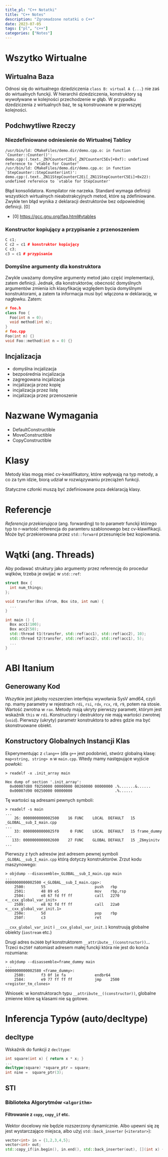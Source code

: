 ```yaml
---
title_pl: "C++ Notatki"
title: "C++ Notes"
description: "Zgromadzone notatki o C++"
date: 2023-07-05
tags: ["pl", "c++"]
categories: ["Notes"]
---
```


# Wszytko Wirtualne

## Wirtualna Baza

Odnosi się do wirtualnego dziedziczenia `class B: virtual A {...}` nie zaś do wirtualnych funckji. W hierarchii dziedziczenia, konstruktory są wywoływane w kolejności przechodzenie w głąb. W przypadku dzedziczenia z wirtualnych baz, te są konstruowane w pierwszyej kolejności.

## Podchwytliwe Rzeczy

### Niezdefiniowane odniesienie do Wirtualnej Tablicy

```
/usr/bin/ld: CMakeFiles/demo.dir/demo.cpp.o: in function `Counter::Counter()':
demo.cpp:(.text._ZN7CounterC2Ev[_ZN7CounterC5Ev]+0xf): undefined reference to `vtable for Counter'
/usr/bin/ld: CMakeFiles/demo.dir/demo.cpp.o: in function `StepCounter::StepCounter(int)':
demo.cpp:(.text._ZN11StepCounterC2Ei[_ZN11StepCounterC5Ei]+0x22): undefined reference to `vtable for StepCounter'
```

Błąd konsolidatora. Kompilator nie narzeka. Standard wymaga definicji wszystkich wirtualnych nieabstrakcyjnych metod, które są zdefiniowane. Zwykle ten błąd wynika z deklaracji destruktorów bez odpowiedniej definicji. [0]

- [0] https://gcc.gnu.org/faq.html#vtables

### Konstructor kopiujący a przypisanie z przenoszeniem

```c++
C c1;
C c2 = c1 # konstruktor kopiujący
C c3;
c3 = c1 # przypisanie
```

### Domyślne argumenty dla konstruktora

Zwykle uważamy domyślne argumenty metod jako część implementacji, zatem definicji. Jednak, dla konstruktorów, obecność domyślnych argumentów zmienia ich klasyfikację względem bycia domyślnymi konstruktorami, a zatem ta informacja musi być włączona w deklarację, w nagłowku. Zatem:

```cpp
# foo.h
class Foo {
  Foo(int n = 0);
  void method(int n);
}
# foo.cpp
Foo(int n) {}
void Foo::method(int n = 0) {}
```

## Incjalizacja

- domyślna incjalizacja
- bezpośrednia incjalizacja
- zagregowana incjalizacja
- incjalizacja przez kopię
- incjalizacja przez listę
- incjalizacja przez przenoszenie

# Nazwane Wymagania

- DefaultConstructible
- MoveConstructible
- CopyConstructible

# Klasy

Metody klas mogą mieć cv-kwalifikatory, które wpływają na typ metody, a co za tym idzie, biorą udział w rozwiązywaniu przeciążeń funkcji.

Statyczne członki muszą być zdefiniowane poza deklaracją klasy.

# Referencje

_Referencja przekierująca_ (ang. forwarding) to to parametr funckji którego typ to r-wartość referencja do paramteru szablonowego bez cv-klawifikacji. Może być przekierowana przez `std::forward` przesunięcie bez kopiowania.

# Wątki (ang. Threads)

Aby podawać struktury jako argumenty przez referencję do procedur wątków, trzeba je owijać w `std::ref`:

```cpp
struct Box {
  int num_things;
};

void transfer(Box &from, Box &to, int num) {
  ...
}

int main () {
  Box acc1(100);
  Box acc2(50);
  std::thread t1(transfer, std::ref(acc1), std::ref(acc2), 10);
  std::thread t2(transfer, std::ref(acc2), std::ref(acc1), 5);
  ...
}
```

# ABI Itanium

## Generowany Kod

Wszytkie jest jakoby rozszerzien interfejsu wywołania SysV amd64, czyli np. mamy parametry w rejestrach `rdi`, `rsi`, `rdx`, `rcx`, `r8`, `r9`, potem na stosie. Wartość zwrotna w `rax`. Metody mają ukryty pierwszy parametr, którym jest wskaźnik `this` w `rdi`. Konstructory i destruktory nie mają wartości zwrotnej (`void`). Pierwszy (ukryty) parametr konstruktora to adres gdzie ma być skonstruowane obiekt.

## Konstructory Globalnych Instancji Klas

Ekperymentując z `clang++` (dla `g++` jest podobnie), stwórz globalną klasę: `map<string, string> m` w `main.cpp`. Wtedy mamy następujące wyjście powłoki:

```
> readelf -x .init_array main

Hex dump of section '.init_array':
  0x00007d80 f0250000 00000000 00260000 00000000 .%.......&......
  0x00007d90 00250000 00000000                   .%......
```

Tę wartości są adresami pewnych symboli:

```
> readelf -s main
...
    26: 0000000000002500    16 FUNC    LOCAL  DEFAULT   15 _GLOBAL__sub_I_main.cpp
...
    33: 00000000000025f0     0 FUNC    LOCAL  DEFAULT   15 frame_dummy
...
   133: 0000000000002600    27 FUNC    GLOBAL DEFAULT   15 _Z6myinitv
...
```

Pierwszy z tych adresów jest adresem pewnej symboli `_GLOBAL__sub_I_main.cpp` którą dotyczy konstruktorów. Zrzut kodu maszynowego:

```
> objdump --disassemble=_GLOBAL__sub_I_main.cpp main
...
0000000000002500 <_GLOBAL__sub_I_main.cpp>:
    2500:       55                      push   rbp
    2501:       48 89 e5                mov    rbp,rsp
    2504:       e8 67 fd ff ff          call   2270 <__cxx_global_var_init>
    2509:       e8 92 fd ff ff          call   22a0 <__cxx_global_var_init.1>
    250e:       5d                      pop    rbp
    250f:       c3                      ret
```

`__cxx_global_var_init` i `__cxx_global_var_init.1` konstruują globalne obiekty (`iostream` etc.)

Drugi adres `0x2600` był konstruktorem `__attribute__((constructor))`... Trzeci `0x250f` natomiast adresem małej funckji która nie jest do konća rozumiana:

```
> objdump --disassemble=frame_dummy main
...
0000000000002580 <frame_dummy>:
    2580:       f3 0f 1e fa             endbr64
    2584:       e9 77 ff ff ff          jmp    2500 <register_tm_clones>
```

Wniosek: w konstruktorach typu `__attribute__((constructor))`, globalne zmienne które są klasami nie są gotowe.

# Inferencja Typów (auto/decltype)

## decltype

Wskaźnik do funkcji z `decltype`:

```c++
int square(int x) { return x * x; }
...
decltype(square) *square_ptr = square;
int nine =  square_ptr(3);
```

## STl

### Biblioteka Algorytmów `<algorithm>`

#### Filtrowanie z `copy`, `copy_if` etc.

Wektor docelowy nie będzie rozszerzony dynamicznie. Albo upewni się zę jest wystarczająco miejsca, albo użyj `std::back_inserter` (`<iterator>`):

```c++
vector<int> in = {1,2,3,4,5};
vector<int> out;
std::copy_if(in.begin(), in.end(), std::back_inserter(out), [](int x) { return x % 2;});
```

<!-- TODO 14/08/20 psacawa: finish this -->

